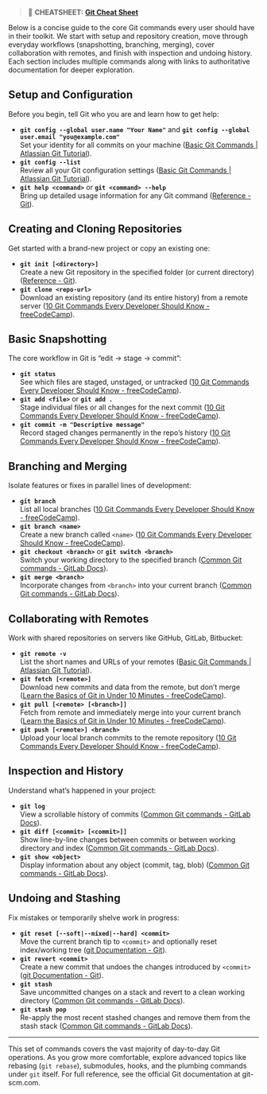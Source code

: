 > 🔆 **CHEATSHEET:** [**Git Cheat Sheet**](https://education.github.com/git-cheat-sheet-education.pdf)


Below is a concise guide to the core Git commands every user should have in their toolkit. We start with setup and repository creation, move through everyday workflows (snapshotting, branching, merging), cover collaboration with remotes, and finish with inspection and undoing history. Each section includes multiple commands along with links to authoritative documentation for deeper exploration.

## Setup and Configuration

Before you begin, tell Git who you are and learn how to get help:
- **`git config --global user.name "Your Name"`** and **`git config --global user.email "you@example.com"`**  
  Set your identity for all commits on your machine  ([Basic Git Commands | Atlassian Git Tutorial](https://www.atlassian.com/git/glossary?utm_source=chatgpt.com)).  
- **`git config --list`**  
  Review all your Git configuration settings  ([Basic Git Commands | Atlassian Git Tutorial](https://www.atlassian.com/git/glossary?utm_source=chatgpt.com)).  
- **`git help <command>`** or **`git <command> --help`**  
  Bring up detailed usage information for any Git command  ([Reference - Git](https://git-scm.com/docs?utm_source=chatgpt.com)).

## Creating and Cloning Repositories

Get started with a brand-new project or copy an existing one:
- **`git init [<directory>]`**  
  Create a new Git repository in the specified folder (or current directory)  ([Reference - Git](https://git-scm.com/docs?utm_source=chatgpt.com)).  
- **`git clone <repo-url>`**  
  Download an existing repository (and its entire history) from a remote server  ([10 Git Commands Every Developer Should Know - freeCodeCamp](https://www.freecodecamp.org/news/10-important-git-commands-that-every-developer-should-know/?utm_source=chatgpt.com)).

## Basic Snapshotting

The core workflow in Git is “edit → stage → commit”:
- **`git status`**  
  See which files are staged, unstaged, or untracked  ([10 Git Commands Every Developer Should Know - freeCodeCamp](https://www.freecodecamp.org/news/10-important-git-commands-that-every-developer-should-know/?utm_source=chatgpt.com)).  
- **`git add <file>`** or **`git add .`**  
  Stage individual files or all changes for the next commit  ([10 Git Commands Every Developer Should Know - freeCodeCamp](https://www.freecodecamp.org/news/10-important-git-commands-that-every-developer-should-know/?utm_source=chatgpt.com)).  
- **`git commit -m "Descriptive message"`**  
  Record staged changes permanently in the repo’s history  ([10 Git Commands Every Developer Should Know - freeCodeCamp](https://www.freecodecamp.org/news/10-important-git-commands-that-every-developer-should-know/?utm_source=chatgpt.com)).

## Branching and Merging

Isolate features or fixes in parallel lines of development:
- **`git branch`**  
  List all local branches  ([10 Git Commands Every Developer Should Know - freeCodeCamp](https://www.freecodecamp.org/news/10-important-git-commands-that-every-developer-should-know/?utm_source=chatgpt.com)).  
- **`git branch <name>`**  
  Create a new branch called `<name>`  ([10 Git Commands Every Developer Should Know - freeCodeCamp](https://www.freecodecamp.org/news/10-important-git-commands-that-every-developer-should-know/?utm_source=chatgpt.com)).  
- **`git checkout <branch>`** or **`git switch <branch>`**  
  Switch your working directory to the specified branch  ([Common Git commands - GitLab Docs](https://docs.gitlab.com/topics/git/commands/?utm_source=chatgpt.com)).  
- **`git merge <branch>`**  
  Incorporate changes from `<branch>` into your current branch  ([Common Git commands - GitLab Docs](https://docs.gitlab.com/topics/git/commands/?utm_source=chatgpt.com)).

## Collaborating with Remotes

Work with shared repositories on servers like GitHub, GitLab, Bitbucket:
- **`git remote -v`**  
  List the short names and URLs of your remotes  ([Basic Git Commands | Atlassian Git Tutorial](https://www.atlassian.com/git/glossary?utm_source=chatgpt.com)).  
- **`git fetch [<remote>]`**  
  Download new commits and data from the remote, but don’t merge  ([Learn the Basics of Git in Under 10 Minutes - freeCodeCamp](https://www.freecodecamp.org/news/learn-the-basics-of-git-in-under-10-minutes-da548267cc91/?utm_source=chatgpt.com)).  
- **`git pull [<remote> [<branch>]]`**  
  Fetch from remote and immediately merge into your current branch  ([Learn the Basics of Git in Under 10 Minutes - freeCodeCamp](https://www.freecodecamp.org/news/learn-the-basics-of-git-in-under-10-minutes-da548267cc91/?utm_source=chatgpt.com)).  
- **`git push [<remote>] <branch>`**  
  Upload your local branch commits to the remote repository  ([10 Git Commands Every Developer Should Know - freeCodeCamp](https://www.freecodecamp.org/news/10-important-git-commands-that-every-developer-should-know/?utm_source=chatgpt.com)).

## Inspection and History

Understand what’s happened in your project:
- **`git log`**  
  View a scrollable history of commits  ([Common Git commands - GitLab Docs](https://docs.gitlab.com/topics/git/commands/?utm_source=chatgpt.com)).  
- **`git diff [<commit> [<commit>]]`**  
  Show line-by-line changes between commits or between working directory and index  ([Common Git commands - GitLab Docs](https://docs.gitlab.com/topics/git/commands/?utm_source=chatgpt.com)).  
- **`git show <object>`**  
  Display information about any object (commit, tag, blob)  ([Common Git commands - GitLab Docs](https://docs.gitlab.com/topics/git/commands/?utm_source=chatgpt.com)).

## Undoing and Stashing

Fix mistakes or temporarily shelve work in progress:
- **`git reset [--soft|--mixed|--hard] <commit>`**  
  Move the current branch tip to `<commit>` and optionally reset index/working tree  ([git Documentation - Git](https://git-scm.com/docs/git?utm_source=chatgpt.com)).  
- **`git revert <commit>`**  
  Create a new commit that undoes the changes introduced by `<commit>`  ([git Documentation - Git](https://git-scm.com/docs/git?utm_source=chatgpt.com)).  
- **`git stash`**  
  Save uncommitted changes on a stack and revert to a clean working directory  ([Common Git commands - GitLab Docs](https://docs.gitlab.com/topics/git/commands/?utm_source=chatgpt.com)).  
- **`git stash pop`**  
  Re-apply the most recent stashed changes and remove them from the stash stack  ([Common Git commands - GitLab Docs](https://docs.gitlab.com/topics/git/commands/?utm_source=chatgpt.com)).

---

This set of commands covers the vast majority of day-to-day Git operations. As you grow more comfortable, explore advanced topics like rebasing (`git rebase`), submodules, hooks, and the plumbing commands under `git` itself. For full reference, see the official Git documentation at git-scm.com.